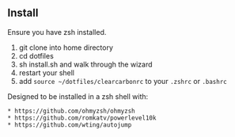 ## Install
Ensure you have zsh installed.

1. git clone into home directory
2. cd dotfiles
3. sh install.sh and walk through the wizard
4. restart your shell
5. add `source ~/dotfiles/clearcarbonrc` to your `.zshrc` or `.bashrc`

Designed to be installed in a zsh shell with:

    * https://github.com/ohmyzsh/ohmyzsh
    * https://github.com/romkatv/powerlevel10k
    * https://github.com/wting/autojump